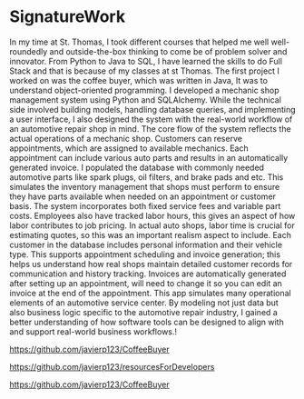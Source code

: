 # SignatureWork


In my time at St. Thomas,  I took different courses that helped me well well-roundedly and outside-the-box thinking to come be of problem solver and innovator. From Python to Java to SQL, I have learned the skills to do Full Stack and that is because of my classes at st Thomas. The first project I worked on was the coffee buyer, which was written in Java, It was to understand object-oriented programming.  I developed a mechanic shop management system using Python and SQLAlchemy. While the technical side involved building models, handling database queries, and implementing a user interface, I also designed the system with the real-world workflow of an automotive repair shop in mind. The core flow of the system reflects the actual operations of a mechanic shop. Customers can reserve appointments, which are assigned to available mechanics. Each appointment can include various auto parts and results in an automatically generated invoice. I populated the database with commonly needed automotive parts like spark plugs, oil filters, and brake pads and etc. This simulates the inventory management that shops must perform to ensure they have parts available when needed on an appointment or customer basis. The system incorporates both fixed service fees and variable part costs. Employees also have tracked labor hours, this gives an aspect of how labor contributes to job pricing. In actual auto shops, labor time is crucial for estimating quotes, so this was an important realism aspect to include. Each customer in the database includes personal information and their vehicle type. This supports appointment scheduling and invoice generation; this helps us understand how real shops maintain detailed customer records for communication and history tracking. Invoices are automatically generated after setting up an appointment, will need to change it so you can edit an invoice at the end of the appointment. This app simulates many operational elements of an automotive service center. By modeling not just data but also business logic specific to the automotive repair industry, I gained a better understanding of how software tools can be designed to align with and support real-world business workflows.!



https://github.com/javierp123/CoffeeBuyer

https://github.com/javierp123/resourcesForDevelopers

https://github.com/javierp123/CoffeeBuyer
